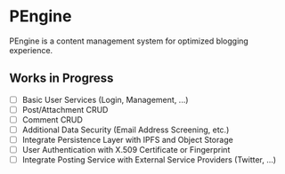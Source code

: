# PEngine

PEngine is a content management system for optimized blogging experience.

## Works in Progress

* [ ] Basic User Services (Login, Management, ...)
* [ ] Post/Attachment CRUD
* [ ] Comment CRUD
* [ ] Additional Data Security (Email Address Screening, etc.)
* [ ] Integrate Persistence Layer with IPFS and Object Storage
* [ ] User Authentication with X.509 Certificate or Fingerprint
* [ ] Integrate Posting Service with External Service Providers (Twitter, ...)